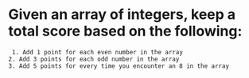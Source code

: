 # Given an array of integers, keep a total score based on the following:
     1. Add 1 point for each even number in the array
    2. Add 3 points for each odd number in the array
    3. Add 5 points for every time you encounter an 8 in the array
